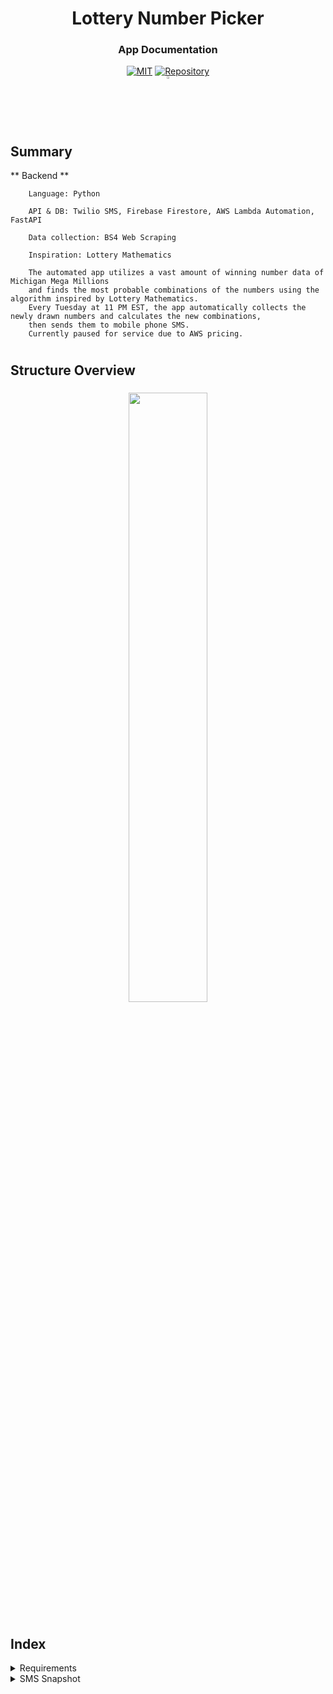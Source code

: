 <h1 align = "center">Lottery Number Picker</h1>
<h3 align = "center">App Documentation</h3>

<div align="center">
<a href="https://opensource.org/licenses/MIT"><img src="https://img.shields.io/badge/License-MIT-yellow.svg" alt="MIT"></a>
<a href="https://github.com/suhanpark/LotteryNumberPicker"><img src="https://img.shields.io/badge/packages-repository-b956e8.svg?style=flat-square" alt="Repository"></a>
</div>

<div align="center">
    <a href="https://github.com/suhanpark/LotteryNumberPicker">
        <img src="https://github.com/ultralytics/yolov5/releases/download/v1.0/logo-social-github.png" width="2%"/>
    </a>
</div>

<h2>Summary</h2>
    <div align="left">
        ** Backend **
    
        Language: Python
    
        API & DB: Twilio SMS, Firebase Firestore, AWS Lambda Automation, FastAPI

        Data collection: BS4 Web Scraping
    
        Inspiration: Lottery Mathematics

        The automated app utilizes a vast amount of winning number data of Michigan Mega Millions 
        and finds the most probable combinations of the numbers using the algorithm inspired by Lottery Mathematics. 
        Every Tuesday at 11 PM EST, the app automatically collects the newly drawn numbers and calculates the new combinations,
        then sends them to mobile phone SMS.
        Currently paused for service due to AWS pricing.

# <h2 align >Structure Overview</h2>
<h3 align = "center"><img src="https://user-images.githubusercontent.com/44104676/174250422-d611fa79-a8d2-4de8-ac1a-7e60dacb4454.png" width="50%"/></h3>

# <h2 align >Index</h2>
<details>
<summary>Requirements</summary>
    
How to install all the requirements:

    $ pip install -r requirements.txt
    
**info.py and serviceAccountKey.json files are not included for the security and privacy reasons.**
</details>

<details>
<summary>SMS Snapshot</summary>

# <h2 align = "center" ><img src="https://user-images.githubusercontent.com/44104676/174169140-a6fdb664-efb1-4848-8b46-bb3ab3ebdfd9.PNG" width="30%"/></h3>
</details>


